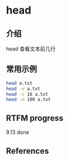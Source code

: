 
# head

## 介绍

head 查看文本前几行

## 常用示例

```bash
head a.txt
head -v a.txt
head -c 16 a.txt
head -n 100 a.txt
```

## RTFM progress

9.13 done

## References

